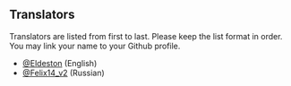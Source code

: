 ## Translators
   Translators are listed from first to last. Please keep the list format in order. You may link your name to your Github profile.
* [@Eldeston](https://github.com/Eldeston) (English)
* [@Felix14_v2](https://github.com/Felix14-v2) (Russian)
